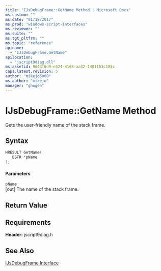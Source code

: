 ```yaml
---
title: "IJsDebugFrame::GetName Method | Microsoft Docs"
ms.custom: ""
ms.date: "01/18/2017"
ms.prod: "windows-script-interfaces"
ms.reviewer: ""
ms.suite: ""
ms.tgt_pltfrm: ""
ms.topic: "reference"
apiname: 
  - "IJsDebugFrame.GetName"
apilocation: 
  - "jscript9diag.dll"
ms.assetid: 9d43f6d9-e424-4168-aa32-1401153c185c
caps.latest.revision: 5
author: "mikejo5000"
ms.author: "mikejo"
manager: "ghogen"
---
```

# IJsDebugFrame::GetName Method
Gets the user-friendly name of the stack frame.  
  
## Syntax  
  
```cpp
HRESULT GetName(  
   BSTR *pName  
);  
```  
  
#### Parameters  
 `pName`  
 [out] The name of the stack frame.  
  
## Return Value  
  
## Requirements  
 **Header:** jscript9diag.h  
  
## See Also  
 [IJsDebugFrame Interface](../../winscript/reference/ijsdebugframe-interface.md)